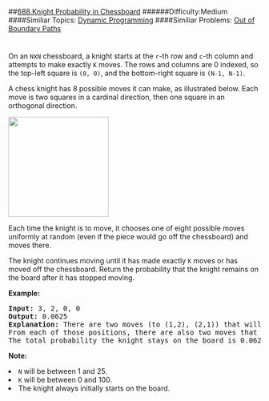 ##[688.Knight Probability in Chessboard](https://leetcode.com/problems/knight-probability-in-chessboard/description/ "688.Knight Probability in Chessboard")
######Difficulty:Medium
####Similiar Topics:
  [Dynamic Programming](https://leetcode.com//tag/dynamic-programming)
####Similiar Problems:
  [Out of Boundary Paths](https://leetcode.com//problems/out-of-boundary-paths)
<div class="question-description__3U1T" style="padding-top: 10px;"><div><p>
On an <code>N</code>x<code>N</code> chessboard, a knight starts at the <code>r</code>-th row and <code>c</code>-th column and attempts to make exactly <code>K</code> moves.  The rows and columns are 0 indexed, so the top-left square is <code>(0, 0)</code>, and the bottom-right square is <code>(N-1, N-1)</code>.
</p>

<p>
A chess knight has 8 possible moves it can make, as illustrated below.  Each move is two squares in a cardinal direction, then one square in an orthogonal direction.
</p>

<img src="/static/images/problemset/knight.png" style="width:200px; height:200px"/>

<p>
Each time the knight is to move, it chooses one of eight possible moves uniformly at random (even if the piece would go off the chessboard) and moves there.
</p>

<p>
The knight continues moving until it has made exactly <code>K</code> moves or has moved off the chessboard.  Return the probability that the knight remains on the board after it has stopped moving.
</p>

<p><b>Example:</b><br/>
</p><pre><b>Input:</b> 3, 2, 0, 0
<b>Output:</b> 0.0625
<b>Explanation:</b> There are two moves (to (1,2), (2,1)) that will keep the knight on the board.
From each of those positions, there are also two moves that will keep the knight on the board.
The total probability the knight stays on the board is 0.0625.
</pre>
<p/>

<p><b>Note:</b><br/>
</p><li><code>N</code> will be between 1 and 25.</li>
<li><code>K</code> will be between 0 and 100.</li>
<li>The knight always initially starts on the board.</li>
<p/></div></div><div> </div><div> </div><div> </div><div> </div><div> </div><div> </div><div> </div><div> </div><div> </div><div> </div><div> </div><div> </div><div> </div><div> </div><div> </div><div> </div><div> </div><div> </div><div> </div><div> </div><div> </div><div> </div><div> </div><div> </div><div> </div><div> </div><div> </div><div> </div><div> </div><div> </div><div> </div><div> </div><div> </div><div> </div><div> </div><div> </div><div> </div><div> </div><div> </div><div> </div><div> </div><div> </div><div> </div><div> </div><div> </div><div> </div><div> </div><div> </div><div> </div><div> </div><div> </div><div> </div><div> </div><div> </div><div> </div><div> </div><div> </div><div> </div><div> </div><div> </div><div> </div><div> </div><div> </div><div> </div><div> </div><div> </div><div> </div><div> </div><div> </div><div> </div><div> </div><div> </div><div> </div><div> </div><div> </div><div> </div><div> </div><div> </div><div> </div><div> </div><div> </div><div> </div><div> </div><div> </div><div> </div><div> </div><div> </div><div> </div><div> </div><div> </div><div> </div><div> </div><div> </div><div> </div><div> </div><div> </div><div> </div><div> </div><div> </div><div> </div><div> </div><div> </div><div> </div><div> </div><div> </div><div> </div><div> </div><div> </div><div> </div><div> </div><div> </div><div> </div>